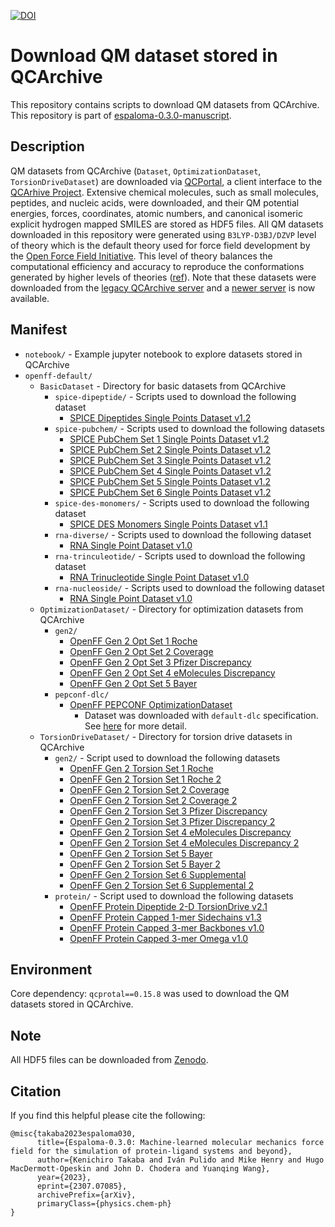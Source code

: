 
[![DOI](https://zenodo.org/badge/DOI/10.5281/zenodo.8148817.svg)](https://doi.org/10.5281/zenodo.8148817)

# Download QM dataset stored in QCArchive
This repository contains scripts to download QM datasets from QCArchive. This repository is part of [espaloma-0.3.0-manuscript](https://github.com/choderalab/espaloma-0.3.0-manuscript).

## Description
QM datasets from QCArchive (`Dataset`, `OptimizationDataset`, `TorsionDriveDataset`) are downloaded via [QCPortal](https://docs.qcarchive.molssi.org/projects/QCPortal/en/latest/), a client interface to the [QCArhive Project](http://docs.qcarchive.molssi.org/en/latest/). Extensive chemical molecules, such as small molecules, peptides, and nucleic acids, were downloaded, and their QM potential energies, forces, coordinates, atomic numbers, and canonical isomeric explicit hydrogen mapped SMILES are stored as HDF5 files. All QM datasets downloaded in this repository were generated using `B3LYP-D3BJ/DZVP` level of theory which is the default theory used for force field development by the [Open Force Field Initiative](https://openforcefield.org/). This level of theory balances the computational efficiency and accuracy to reproduce the conformations generated by higher levels of theories ([ref](https://zenodo.org/record/7548777)). Note that these datasets were downloaded from the [legacy QCArchive server](http://docs.qcarchive.molssi.org/en/latest/) and a [newer server](https://molssi.github.io/QCFractal/) is now available.

## Manifest
- `notebook/` - Example jupyter notebook to explore datasets stored in QCArchive
- `openff-default/`
    - `BasicDataset` - Directory for basic datasets from QCArchive
        - `spice-dipeptide/` - Scripts used to download the following dataset
            - [SPICE Dipeptides Single Points Dataset v1.2](https://github.com/openforcefield/qca-dataset-submission/tree/master/submissions/2021-11-08-QMDataset-Dipeptide-single-points)
        - `spice-pubchem/` - Scripts used to download the following datasets
            - [SPICE PubChem Set 1 Single Points Dataset v1.2](https://github.com/openforcefield/qca-dataset-submission/tree/master/submissions/2021-11-08-QMDataset-pubchem-set1-single-points)
            - [SPICE PubChem Set 2 Single Points Dataset v1.2](https://github.com/openforcefield/qca-dataset-submission/tree/master/submissions/2021-11-09-QMDataset-pubchem-set2-single-points)
            - [SPICE PubChem Set 3 Single Points Dataset v1.2](https://github.com/openforcefield/qca-dataset-submission/tree/master/submissions/2021-11-09-QMDataset-pubchem-set3-single-points)
            - [SPICE PubChem Set 4 Single Points Dataset v1.2](https://github.com/openforcefield/qca-dataset-submission/tree/master/submissions/2021-11-09-QMDataset-pubchem-set4-single-points)
            - [SPICE PubChem Set 5 Single Points Dataset v1.2](https://github.com/openforcefield/qca-dataset-submission/tree/master/submissions/2021-11-09-QMDataset-pubchem-set5-single-points)
            - [SPICE PubChem Set 6 Single Points Dataset v1.2](https://github.com/openforcefield/qca-dataset-submission/tree/master/submissions/2021-11-09-QMDataset-pubchem-set6-single-points)
        - `spice-des-monomers/` - Scripts used to download the following dataset
            - [SPICE DES Monomers Single Points Dataset v1.1](https://github.com/openforcefield/qca-dataset-submission/tree/master/submissions/2021-11-15-QMDataset-DES-monomers-single-points)
        - `rna-diverse/` - Scripts used to download the following dataset
            - [RNA Single Point Dataset v1.0](https://github.com/openforcefield/qca-dataset-submission/tree/master/submissions/2022-07-07-RNA-basepair-triplebase-single-points)
        - `rna-trinculeotide/` - Scripts used to download the following dataset
            - [RNA Trinucleotide Single Point Dataset v1.0](https://github.com/openforcefield/qca-dataset-submission/tree/master/submissions/2022-10-21-RNA-trinucleotide-single-points)
        - `rna-nucleoside/` - Scripts used to download the following dataset
            - [RNA Single Point Dataset v1.0](https://github.com/openforcefield/qca-dataset-submission/tree/master/submissions/2023-03-09-RNA-nucleoside-single-points)
    - `OptimizationDataset/` - Directory for optimization datasets from QCArchive
        - `gen2/`
            - [OpenFF Gen 2 Opt Set 1 Roche](https://github.com/openforcefield/qca-dataset-submission/tree/master/submissions/2020-03-20-OpenFF-Gen-2-Optimization-Set-1-Roche)
            - [OpenFF Gen 2 Opt Set 2 Coverage](https://github.com/openforcefield/qca-dataset-submission/tree/master/submissions/2020-03-20-OpenFF-Gen-2-Optimization-Set-2-Coverage)
            - [OpenFF Gen 2 Opt Set 3 Pfizer Discrepancy](https://github.com/openforcefield/qca-dataset-submission/tree/master/submissions/2020-03-20-OpenFF-Gen-2-Optimization-Set-3-Pfizer-Discrepancy)
            - [OpenFF Gen 2 Opt Set 4 eMolecules Discrepancy](https://github.com/openforcefield/qca-dataset-submission/tree/master/submissions/2020-03-20-OpenFF-Gen-2-Optimization-Set-4-eMolecules-Discrepancy)
            - [OpenFF Gen 2 Opt Set 5 Bayer](https://github.com/openforcefield/qca-dataset-submission/tree/master/submissions/2020-03-20-OpenFF-Gen-2-Optimization-Set-5-Bayer)
        - `pepconf-dlc/`
            - [OpenFF PEPCONF OptimizationDataset](https://github.com/openforcefield/qca-dataset-submission/tree/master/submissions/2020-10-26-PEPCONF-Optimization)
                - Dataset was downloaded with `default-dlc` specification. See [here](https://github.com/openforcefield/qca-dataset-submission/issues/322) for more detail.
    - `TorsionDriveDataset/` - Directory for torsion drive datasets in QCArchive
        - `gen2/` - Script used to download the following datasets
            - [OpenFF Gen 2 Torsion Set 1 Roche](https://github.com/openforcefield/qca-dataset-submission/tree/master/submissions/2020-03-12-OpenFF-Gen-2-Torsion-Set-1-Roche)
            - [OpenFF Gen 2 Torsion Set 1 Roche 2](https://github.com/openforcefield/qca-dataset-submission/tree/master/submissions/2020-03-23-OpenFF-Gen-2-Torsion-Set-1-Roche-2)
            - [OpenFF Gen 2 Torsion Set 2 Coverage](https://github.com/openforcefield/qca-dataset-submission/tree/master/submissions/2020-03-12-OpenFF-Gen-2-Torsion-Set-2-Coverage)
            - [OpenFF Gen 2 Torsion Set 2 Coverage 2](https://github.com/openforcefield/qca-dataset-submission/tree/master/submissions/2020-03-23-OpenFF-Gen-2-Torsion-Set-2-Coverage-2)
            - [OpenFF Gen 2 Torsion Set 3 Pfizer Discrepancy](https://github.com/openforcefield/qca-dataset-submission/tree/master/submissions/2020-03-12-OpenFF-Gen-2-Torsion-Set-3-Pfizer-Discrepancy)
            - [OpenFF Gen 2 Torsion Set 3 Pfizer Discrepancy 2](https://github.com/openforcefield/qca-dataset-submission/tree/master/submissions/2020-03-23-OpenFF-Gen-2-Torsion-Set-3-Pfizer-Discrepancy-2)
            - [OpenFF Gen 2 Torsion Set 4 eMolecules Discrepancy](https://github.com/openforcefield/qca-dataset-submission/tree/master/submissions/2020-03-12-OpenFF-Gen-2-Torsion-Set-4-eMolecules-Discrepancy)
            - [OpenFF Gen 2 Torsion Set 4 eMolecules Discrepancy 2](https://github.com/openforcefield/qca-dataset-submission/tree/master/submissions/2020-03-23-OpenFF-Gen-2-Torsion-Set-4-eMolecules-Discrepancy-2)
            - [OpenFF Gen 2 Torsion Set 5 Bayer](https://github.com/openforcefield/qca-dataset-submission/tree/master/submissions/2020-03-12-OpenFF-Gen-2-Torsion-Set-5-Bayer)
            - [OpenFF Gen 2 Torsion Set 5 Bayer 2](https://github.com/openforcefield/qca-dataset-submission/tree/master/submissions/2020-03-26-OpenFF-Gen-2-Torsion-Set-5-Bayer-2)
            - [OpenFF Gen 2 Torsion Set 6 Supplemental](https://github.com/openforcefield/qca-dataset-submission/tree/master/submissions/2020-03-12-OpenFF-Gen-2-Torsion-Set-6-supplemental)
            - [OpenFF Gen 2 Torsion Set 6 Supplemental 2](https://github.com/openforcefield/qca-dataset-submission/tree/master/submissions/2020-03-26-OpenFF-Gen-2-Torsion-Set-6-supplemental-2)
        - `protein/` - Script used to download the following datasets
            - [OpenFF Protein Dipeptide 2-D TorsionDrive v2.1](https://github.com/openforcefield/qca-dataset-submission/tree/master/submissions/2021-11-18-OpenFF-Protein-Dipeptide-2D-TorsionDrive)
            - [OpenFF Protein Capped 1-mer Sidechains v1.3](https://github.com/openforcefield/qca-dataset-submission/tree/master/submissions/2022-02-10-OpenFF-Protein-Capped-1-mer-Sidechains)
            - [OpenFF Protein Capped 3-mer Backbones v1.0](https://github.com/openforcefield/qca-dataset-submission/tree/master/submissions/2022-05-30-OpenFF-Protein-Capped-3-mer-Backbones)
            - [OpenFF Protein Capped 3-mer Omega v1.0](https://github.com/openforcefield/qca-dataset-submission/tree/master/submissions/2023-02-06-OpenFF-Protein-Capped-3-mer-Omega)

## Environment
Core dependency: `qcprotal==0.15.8` was used to download the QM datasets stored in QCArchive.

## Note
All HDF5 files can be downloaded from [Zenodo](https://doi.org/10.5281/zenodo.8148817).

## Citation
If you find this helpful please cite the following:

```
@misc{takaba2023espaloma030,
      title={Espaloma-0.3.0: Machine-learned molecular mechanics force field for the simulation of protein-ligand systems and beyond}, 
      author={Kenichiro Takaba and Iván Pulido and Mike Henry and Hugo MacDermott-Opeskin and John D. Chodera and Yuanqing Wang},
      year={2023},
      eprint={2307.07085},
      archivePrefix={arXiv},
      primaryClass={physics.chem-ph}
}
```